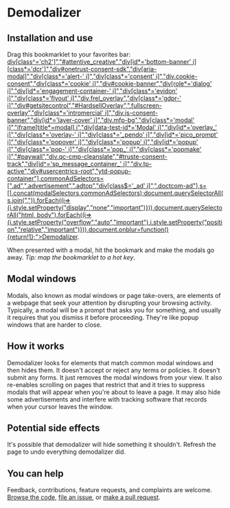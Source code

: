 # Demodalizer

## Installation and use

<div id="installation"><p>Drag this bookmarklet to your favorites bar: <a href="javascript:var modalSelectors=["._5hn6",".bx-base",".ch2>div[class^='ch2']","#attentive_creative","div[id*='bottom-banner' i][class*='dcr']","div#onetrust-consent-sdk","div[aria-modal]","div[class*='alert-' i]","div[class*='consent' i]","div.cookie-consent","div[class*='cookie' i]","div#cookie-banner","div[role*='dialog' i]","div[id*='engagement-container-' i]","div[class*='evidon' i]","div[class*='flyout' i]","div.frel_overlay","div[class*='gdpr-' i]","div#getsitecontrol","#HardsellOverlay",".fullscreen-overlay","div[class*='intromercial' i]","div.js-consent-banner","div[id*='layer-cover' i]","div.mfp-bg","div[class*='modal' i]","iframe[title*=modal] i","div[data-test-id*='Modal' i]","div[id*='overlay_' i]","div[class*='overlay-' i]","div[class*='_pendo' i]","div[id*='pico_prompt' i]","div[class*='popover' i]","div[class*='popup' i]","div[id*='popup' i]","div[class*='pop-' i]","div[class*='pop_' i]","div[class*='popmake' i]","#paywall","div.qc-cmp-cleanslate","#truste-consent-track","div[id^='sp_message_container_' i]","div.tp-active","div#usercentrics-root","ytd-popup-container"],commonAdSelectors=[".ad",".advertisement",".adtop","div[class$='_ad' i]",".doctcom-ad"],s=[].concat(modalSelectors,commonAdSelectors);document.querySelectorAll(s.join(",")).forEach((i=>{i.style.setProperty("display","none","important")})),document.querySelectorAll("html, body").forEach((i=>{i.style.setProperty("overflow","auto","important"),i.style.setProperty("position","relative","important")})),document.onblur=function(){return!1};">Demodalizer</a>.</p></div>

When presented with a modal, hit the bookmark and make the modals go away.  _Tip: map the bookmarklet to a hot key_.

## Modal windows

Modals, also known as modal windows or page take-overs, are elements of a webpage that seek your attention by disrupting your browsing activity. Typically, a modal will be a prompt that asks you for something, and usually it requires that you dismiss it before proceeding. They're like popup windows that are harder to close.

## How it works

Demodalizer looks for elements that match common modal windows and then hides them. It doesn't accept or reject any terms or policies. It doesn't submit any forms. It just removes the modal windows from your view. It also re-enables scrolling on pages that restrict that and it tries to suppress modals that will appear when you're about to leave a page. It may also hide some advertisements and interfere with tracking software that records when your cursor leaves the window.

## Potential side effects

It's possible that demodalizer will hide something it shouldn't. Refresh the page to undo everything demodalizer did. 

## You can help

Feedback, contributions, feature requests, and complaints are welcome. [Browse the code](https://github.com/johnpennypacker/demodalizer), [file an issue](https://github.com/johnpennypacker/demodalizer/issues), or [make a pull request](https://github.com/johnpennypacker/demodalizer/pulls).

